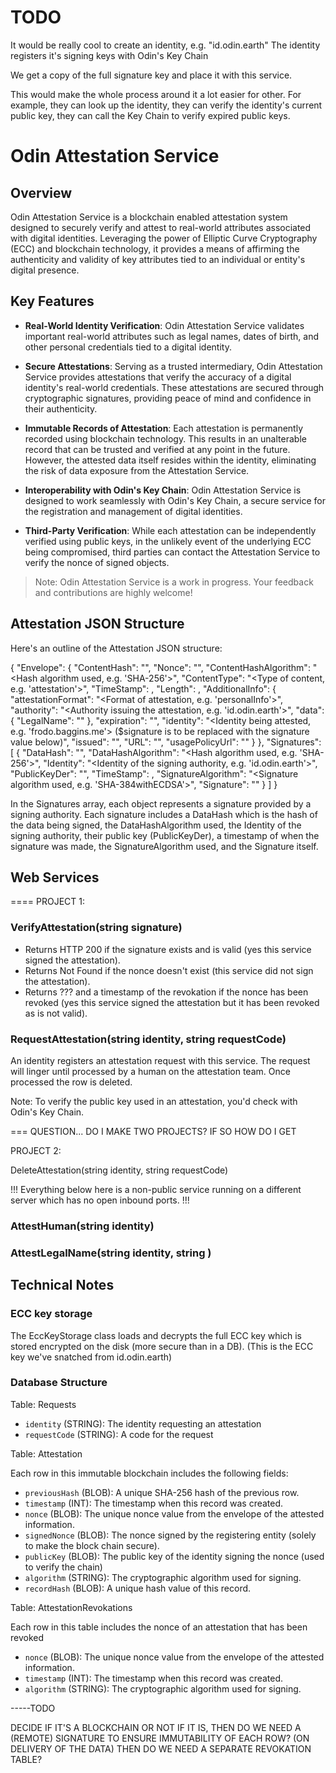 # TODO

It would be really cool to create an identity, e.g. "id.odin.earth"
The identity registers it's signing keys with Odin's Key Chain

We get a copy of the full signature key and place it with this service.

This would make the whole process around it a lot easier for other.
For example, they can look up the identity, they can verify the identity's
current public key, they can call the Key Chain to verify expired public
keys.


# Odin Attestation Service

## Overview

Odin Attestation Service is a blockchain enabled attestation system designed to securely verify and attest to real-world 
attributes associated with digital identities. Leveraging the power of Elliptic Curve Cryptography (ECC) and blockchain
technology, it provides a means of affirming the authenticity and validity of key attributes tied to an individual or entity's
digital presence.

## Key Features

- **Real-World Identity Verification**: Odin Attestation Service validates important real-world attributes such as legal names, dates of birth, and other personal credentials tied to a digital identity.

- **Secure Attestations**: Serving as a trusted intermediary, Odin Attestation Service provides attestations that verify the accuracy of a digital identity's real-world credentials. These attestations are secured through cryptographic signatures, providing peace of mind and confidence in their authenticity.

- **Immutable Records of Attestation**: Each attestation is permanently recorded using blockchain technology. This results in an unalterable record that can be trusted and verified at any point in the future. However, the attested data itself resides within the identity, eliminating the risk of data exposure from the Attestation Service.

- **Interoperability with Odin's Key Chain**: Odin Attestation Service is designed to work seamlessly with Odin's Key Chain, a secure service for the registration and management of digital identities.

- **Third-Party Verification**: While each attestation can be independently verified using public keys, in the unlikely event of the underlying ECC being compromised, third parties can contact the Attestation Service to verify the nonce of signed objects.

> Note: Odin Attestation Service is a work in progress. Your feedback and contributions are highly welcome!


## Attestation JSON Structure
Here's an outline of the Attestation JSON structure:

{
    "Envelope": {
        "ContentHash": "<SHA-256 hash of the content>",
        "Nonce": "<Unique nonce for the attestation>",
        "ContentHashAlgorithm": "<Hash algorithm used, e.g. 'SHA-256'>",
        "ContentType": "<Type of content, e.g. 'attestation'>",
        "TimeStamp": <UNIX timestamp>,
        "Length": <Length of the content>,
        "AdditionalInfo": {
            "attestationFormat": "<Format of attestation, e.g. 'personalInfo'>",
            "authority": "<Authority issuing the attestation, e.g. 'id.odin.earth'>",
            "data": {
                "LegalName": "<Legal name of the identity>"
            },
            "expiration": "<Expiration date of the attestation>",
            "identity": "<Identity being attested, e.g. 'frodo.baggins.me'> ($signature is to be replaced with the signature value below)",
            "issued": "<Issued date of the attestation>",
            "URL": "<URL for verification>",
            "usagePolicyUrl": "<URL of the usage policy>"
        }
    },
    "Signatures": [
        {
            "DataHash": "<SHA-256 hash of the data>",
            "DataHashAlgorithm": "<Hash algorithm used, e.g. 'SHA-256'>",
            "Identity": "<Identity of the signing authority, e.g. 'id.odin.earth'>",
            "PublicKeyDer": "<Public key of the signing authority>",
            "TimeStamp": <UNIX timestamp>,
            "SignatureAlgorithm": "<Signature algorithm used, e.g. 'SHA-384withECDSA'>",
            "Signature": "<Signature of the signing authority>"
        }
    ]
}

In the Signatures array, each object represents a signature provided by a signing authority.
Each signature includes a DataHash which is the hash of the data being signed, the DataHashAlgorithm used,
the Identity of the signing authority, their public key (PublicKeyDer), a timestamp of when the signature 
was made, the SignatureAlgorithm used, and the Signature itself.

## Web Services

==== PROJECT 1:

### VerifyAttestation(string signature)
  - Returns HTTP 200 if the signature exists and is valid (yes this service signed the attestation).
  - Returns Not Found if the nonce doesn't exist (this service did not sign the attestation). 
  - Returns ??? and a timestamp of the revokation if the nonce has been revoked (yes this service signed the attestation but it has been revoked as is not valid).

### RequestAttestation(string identity, string requestCode)
An identity registers an attestation request with this service. The request will linger 
until processed by a human on the attestation team. Once processed the row
is deleted.

Note:
  To verify the public key used in an attestation, you'd check with Odin's Key Chain.

===
QUESTION... DO I MAKE TWO PROJECTS? IF SO HOW DO I GET 


PROJECT 2:

DeleteAttestation(string identity, string requestCode)

!!! Everything below here is a non-public service running on a different server which has no open inbound ports. !!!

### AttestHuman(string identity)

### AttestLegalName(string identity, string )

## Technical Notes 

### ECC key storage

The EccKeyStorage class loads and decrypts the full ECC key which is stored encrypted on the disk (more secure than in a DB).
(This is the ECC key we've snatched from id.odin.earth)

### Database Structure

Table: Requests

- `identity` (STRING): The identity requesting an attestation
- `requestCode` (STRING): A code for the request


Table: Attestation

Each row in this immutable blockchain includes the following fields:

- `previousHash` (BLOB): A unique SHA-256 hash of the previous row.
- `timestamp` (INT): The timestamp when this record was created.
- `nonce` (BLOB): The unique nonce value from the envelope of the attested information.
- `signedNonce` (BLOB): The nonce signed by the registering entity (solely to make the block chain secure).
- `publicKey` (BLOB): The public key of the identity signing the nonce (used to verify the chain)
- `algorithm` (STRING): The cryptographic algorithm used for signing.
- `recordHash` (BLOB): A unique hash value of this record.

Table: AttestationRevokations

Each row in this table includes the nonce of an attestation that has been revoked

- `nonce` (BLOB): The unique nonce value from the envelope of the attested information.
- `timestamp` (INT): The timestamp when this record was created.
- `algorithm` (STRING): The cryptographic algorithm used for signing.

-----TODO

DECIDE IF IT'S A BLOCKCHAIN OR NOT
IF IT IS, THEN DO WE NEED A (REMOTE) SIGNATURE TO ENSURE IMMUTABILITY OF EACH ROW? (ON DELIVERY OF THE DATA)
THEN DO WE NEED A SEPARATE REVOKATION TABLE?
